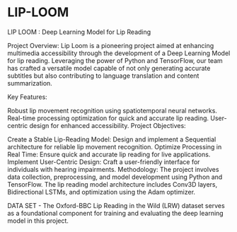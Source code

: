 # LIP-LOOM
LIP LOOM : Deep Learning Model for Lip Reading 

Project Overview:
Lip Loom is a pioneering project aimed at enhancing multimedia accessibility through the development of a Deep Learning Model for lip reading. Leveraging the power of Python and TensorFlow, our team has crafted a versatile model capable of not only generating accurate subtitles but also contributing to language translation and content summarization.

Key Features:

Robust lip movement recognition using spatiotemporal neural networks.
Real-time processing optimization for quick and accurate lip reading.
User-centric design for enhanced accessibility.
Project Objectives:

Create a Stable Lip-Reading Model: Design and implement a Sequential architecture for reliable lip movement recognition.
Optimize Processing in Real Time: Ensure quick and accurate lip reading for live applications.
Implement User-Centric Design: Craft a user-friendly interface for individuals with hearing impairments.
Methodology:
The project involves data collection, preprocessing, and model development using Python and TensorFlow. The lip reading model architecture includes Conv3D layers, Bidirectional LSTMs, and optimization using the Adam optimizer.


DATA SET - The Oxford-BBC Lip Reading in the Wild (LRW) dataset serves as a foundational component for training and evaluating the deep learning model in this project.
